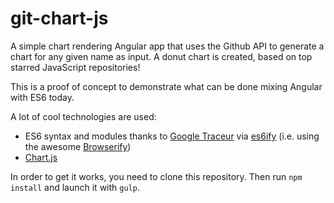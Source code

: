 git-chart-js
============

A simple chart rendering Angular app that uses the Github API to generate a chart for any given name as input. A donut chart is created, based on top starred JavaScript repositories!

This is a proof of concept to demonstrate what can be done mixing Angular with ES6 today.

A lot of cool technologies are used:

* ES6 syntax and modules thanks to [Google Traceur](https://github.com/google/traceur-compiler) via [es6ify](https://github.com/thlorenz/es6ify) (i.e. using the awesome [Browserify](http://browserify.org/))
* [Chart.js](http://www.chartjs.org/)

In order to get it works, you need to clone this repository. Then run `npm install` and launch it with `gulp`.
